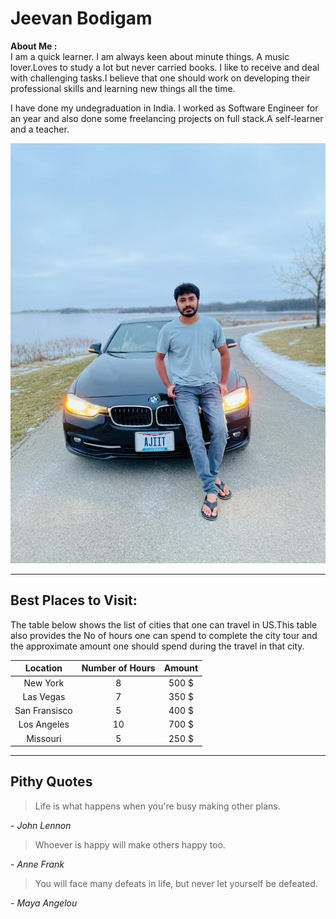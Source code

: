 # Jeevan Bodigam

**About Me :** <br>
I am a quick learner. I am always keen about minute things. A music lover.Loves to study a lot but never carried books.  I like to receive and deal with challenging tasks.I believe that one should work on developing their professional skills and learning new things all the time.

I have done my undegraduation in India. I worked as Software Engineer for an year and also done some freelancing projects on full stack.A self-learner and a teacher.

![Image of R2D2 from Starwars](/ProfilePic.jpeg)

----

## Best Places to Visit:
The table below shows the list of cities that one can travel in US.This table also provides the No of hours one can spend to complete the city tour and the approximate amount one should spend during the travel in that city.

|Location | Number of Hours | Amount |
|:-------:|:---------------:|:------:|
| New York |  8 | 500 $ |
| Las Vegas | 7 | 350 $ |
| San Fransisco| 5 | 400 $ |
| Los Angeles | 10 | 700 $ |
| Missouri | 5 | 250 $ |

---

## Pithy Quotes
> Life is what happens when you're busy making other plans. 

\- *John Lennon*

> Whoever is happy will make others happy too.

\- *Anne Frank*

> You will face many defeats in life, but never let yourself be defeated. 

\- *Maya Angelou*